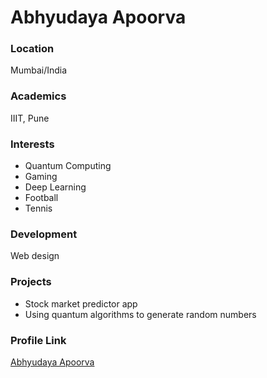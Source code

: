 # Abhyudaya Apoorva

### Location
Mumbai/India

### Academics
IIIT, Pune

### Interests
- Quantum Computing
- Gaming
- Deep Learning
- Football
- Tennis

### Development
Web design

### Projects
- Stock market predictor app
- Using quantum algorithms to generate random numbers

### Profile Link
[Abhyudaya Apoorva](https://github.com/aapoorv-tf)

